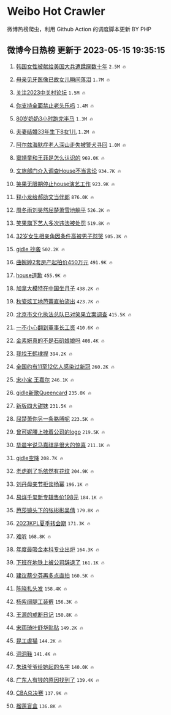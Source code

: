 # Weibo Hot Crawler 



微博热榜爬虫，利用 Github Action 的调度脚本更新 BY PHP 


## 微博今日热榜 更新于 2023-05-15 19:35:15 
1. [韩国女性被献给美国大兵遭蹂躏数十年](https://s.weibo.com/weibo?q=%23%E9%9F%A9%E5%9B%BD%E5%A5%B3%E6%80%A7%E8%A2%AB%E7%8C%AE%E7%BB%99%E7%BE%8E%E5%9B%BD%E5%A4%A7%E5%85%B5%E9%81%AD%E8%B9%82%E8%BA%8F%E6%95%B0%E5%8D%81%E5%B9%B4%23&t=31&band_rank=1&Refer=top) `2.5M 🔥` 

1. [母亲见牙医像已故女儿瞬间落泪](https://s.weibo.com/weibo?q=%23%E6%AF%8D%E4%BA%B2%E8%A7%81%E7%89%99%E5%8C%BB%E5%83%8F%E5%B7%B2%E6%95%85%E5%A5%B3%E5%84%BF%E7%9E%AC%E9%97%B4%E8%90%BD%E6%B3%AA%23&t=31&band_rank=2&Refer=top) `1.7M 🔥` 

1. [关注2023中关村论坛](https://s.weibo.com/weibo?q=%23%E5%85%B3%E6%B3%A82023%E4%B8%AD%E5%85%B3%E6%9D%91%E8%AE%BA%E5%9D%9B%23&t=31&band_rank=3&Refer=top) `1.5M 🔥` 

1. [你支持全面禁止老头乐吗](https://s.weibo.com/weibo?q=%23%E4%BD%A0%E6%94%AF%E6%8C%81%E5%85%A8%E9%9D%A2%E7%A6%81%E6%AD%A2%E8%80%81%E5%A4%B4%E4%B9%90%E5%90%97%23&t=31&band_rank=4&Refer=top) `1.4M 🔥` 

1. [80岁奶奶3小时跑完半马](https://s.weibo.com/weibo?q=%2380%E5%B2%81%E5%A5%B6%E5%A5%B63%E5%B0%8F%E6%97%B6%E8%B7%91%E5%AE%8C%E5%8D%8A%E9%A9%AC%23&t=31&band_rank=5&Refer=top) `1.3M 🔥` 

1. [夫妻结婚33年生下8女1儿](https://s.weibo.com/weibo?q=%23%E5%A4%AB%E5%A6%BB%E7%BB%93%E5%A9%9A33%E5%B9%B4%E7%94%9F%E4%B8%8B8%E5%A5%B31%E5%84%BF%23&t=31&band_rank=6&Refer=top) `1.2M 🔥` 

1. [阿尔兹海默症老人深山走失被警犬寻回](https://s.weibo.com/weibo?q=%23%E9%98%BF%E5%B0%94%E5%85%B9%E6%B5%B7%E9%BB%98%E7%97%87%E8%80%81%E4%BA%BA%E6%B7%B1%E5%B1%B1%E8%B5%B0%E5%A4%B1%E8%A2%AB%E8%AD%A6%E7%8A%AC%E5%AF%BB%E5%9B%9E%23&t=31&band_rank=7&Refer=top) `1.0M 🔥` 

1. [窦靖童和王菲是怎么认识的](https://s.weibo.com/weibo?q=%23%E7%AA%A6%E9%9D%96%E7%AB%A5%E5%92%8C%E7%8E%8B%E8%8F%B2%E6%98%AF%E6%80%8E%E4%B9%88%E8%AE%A4%E8%AF%86%E7%9A%84%23&t=31&band_rank=8&Refer=top) `969.0K 🔥` 

1. [文旅部门介入调查House不当言论](https://s.weibo.com/weibo?q=%23%E6%96%87%E6%97%85%E9%83%A8%E9%97%A8%E4%BB%8B%E5%85%A5%E8%B0%83%E6%9F%A5House%E4%B8%8D%E5%BD%93%E8%A8%80%E8%AE%BA%23&t=31&band_rank=9&Refer=top) `934.7K 🔥` 

1. [笑果无限期停止house演艺工作](https://s.weibo.com/weibo?q=%23%E7%AC%91%E6%9E%9C%E6%97%A0%E9%99%90%E6%9C%9F%E5%81%9C%E6%AD%A2house%E6%BC%94%E8%89%BA%E5%B7%A5%E4%BD%9C%23&t=31&band_rank=10&Refer=top) `923.9K 🔥` 

1. [释小龙给郝劭文当伴郎](https://s.weibo.com/weibo?q=%23%E9%87%8A%E5%B0%8F%E9%BE%99%E7%BB%99%E9%83%9D%E5%8A%AD%E6%96%87%E5%BD%93%E4%BC%B4%E9%83%8E%23&t=31&band_rank=11&Refer=top) `876.0K 🔥` 

1. [周冬雨刘昊然屈楚萧雪地躺平](https://s.weibo.com/weibo?q=%23%E5%91%A8%E5%86%AC%E9%9B%A8%E5%88%98%E6%98%8A%E7%84%B6%E5%B1%88%E6%A5%9A%E8%90%A7%E9%9B%AA%E5%9C%B0%E8%BA%BA%E5%B9%B3%23&t=31&band_rank=12&Refer=top) `526.2K 🔥` 

1. [笑果旗下艺人多次违法被处罚](https://s.weibo.com/weibo?q=%23%E7%AC%91%E6%9E%9C%E6%97%97%E4%B8%8B%E8%89%BA%E4%BA%BA%E5%A4%9A%E6%AC%A1%E8%BF%9D%E6%B3%95%E8%A2%AB%E5%A4%84%E7%BD%9A%23&t=31&band_rank=13&Refer=top) `519.8K 🔥` 

1. [32岁女生相亲角因条件高被男子怼哭](https://s.weibo.com/weibo?q=%2332%E5%B2%81%E5%A5%B3%E7%94%9F%E7%9B%B8%E4%BA%B2%E8%A7%92%E5%9B%A0%E6%9D%A1%E4%BB%B6%E9%AB%98%E8%A2%AB%E7%94%B7%E5%AD%90%E6%80%BC%E5%93%AD%23&t=31&band_rank=14&Refer=top) `505.3K 🔥` 

1. [gidle 抄袭](https://s.weibo.com/weibo?q=gidle%20%E6%8A%84%E8%A2%AD&t=31&band_rank=15&Refer=top) `502.2K 🔥` 

1. [曲婉婷2套房产起拍价450万元](https://s.weibo.com/weibo?q=%23%E6%9B%B2%E5%A9%89%E5%A9%B72%E5%A5%97%E6%88%BF%E4%BA%A7%E8%B5%B7%E6%8B%8D%E4%BB%B7450%E4%B8%87%E5%85%83%23&t=31&band_rank=16&Refer=top) `491.9K 🔥` 

1. [house道歉](https://s.weibo.com/weibo?q=%23house%E9%81%93%E6%AD%89%23&t=31&band_rank=17&Refer=top) `455.9K 🔥` 

1. [加拿大模特在中国坐月子](https://s.weibo.com/weibo?q=%E5%8A%A0%E6%8B%BF%E5%A4%A7%E6%A8%A1%E7%89%B9%E5%9C%A8%E4%B8%AD%E5%9B%BD%E5%9D%90%E6%9C%88%E5%AD%90&t=31&band_rank=18&Refer=top) `438.2K 🔥` 

1. [秋瓷炫工地芭蕾直拍流出](https://s.weibo.com/weibo?q=%E7%A7%8B%E7%93%B7%E7%82%AB%E5%B7%A5%E5%9C%B0%E8%8A%AD%E8%95%BE%E7%9B%B4%E6%8B%8D%E6%B5%81%E5%87%BA&t=31&band_rank=19&Refer=top) `423.7K 🔥` 

1. [北京市文化执法总队已对笑果立案调查](https://s.weibo.com/weibo?q=%23%E5%8C%97%E4%BA%AC%E5%B8%82%E6%96%87%E5%8C%96%E6%89%A7%E6%B3%95%E6%80%BB%E9%98%9F%E5%B7%B2%E5%AF%B9%E7%AC%91%E6%9E%9C%E7%AB%8B%E6%A1%88%E8%B0%83%E6%9F%A5%23&t=31&band_rank=20&Refer=top) `415.5K 🔥` 

1. [一不小心翻到董事长工资](https://s.weibo.com/weibo?q=%23%E4%B8%80%E4%B8%8D%E5%B0%8F%E5%BF%83%E7%BF%BB%E5%88%B0%E8%91%A3%E4%BA%8B%E9%95%BF%E5%B7%A5%E8%B5%84%23&t=31&band_rank=21&Refer=top) `410.6K 🔥` 

1. [金素妍真的不是石矶娘娘吗](https://s.weibo.com/weibo?q=%23%E9%87%91%E7%B4%A0%E5%A6%8D%E7%9C%9F%E7%9A%84%E4%B8%8D%E6%98%AF%E7%9F%B3%E7%9F%B6%E5%A8%98%E5%A8%98%E5%90%97%23&t=31&band_rank=22&Refer=top) `408.4K 🔥` 

1. [我找王鹤棣捏](https://s.weibo.com/weibo?q=%23%E6%88%91%E6%89%BE%E7%8E%8B%E9%B9%A4%E6%A3%A3%E6%8D%8F%23&t=31&band_rank=23&Refer=top) `394.2K 🔥` 

1. [全国约有11至12亿人感染过新冠](https://s.weibo.com/weibo?q=%23%E5%85%A8%E5%9B%BD%E7%BA%A6%E6%9C%8911%E8%87%B312%E4%BA%BF%E4%BA%BA%E6%84%9F%E6%9F%93%E8%BF%87%E6%96%B0%E5%86%A0%23&t=31&band_rank=24&Refer=top) `260.2K 🔥` 

1. [宋小宝 王嘉尔](https://s.weibo.com/weibo?q=%E5%AE%8B%E5%B0%8F%E5%AE%9D%20%E7%8E%8B%E5%98%89%E5%B0%94&t=31&band_rank=25&Refer=top) `246.1K 🔥` 

1. [gidle新歌Queencard](https://s.weibo.com/weibo?q=%23gidle%E6%96%B0%E6%AD%8CQueencard%23&t=31&band_rank=26&Refer=top) `235.0K 🔥` 

1. [新版四大甜妹](https://s.weibo.com/weibo?q=%23%E6%96%B0%E7%89%88%E5%9B%9B%E5%A4%A7%E7%94%9C%E5%A6%B9%23&t=31&band_rank=27&Refer=top) `231.5K 🔥` 

1. [屈楚萧你另一条胳膊呢](https://s.weibo.com/weibo?q=%23%E5%B1%88%E6%A5%9A%E8%90%A7%E4%BD%A0%E5%8F%A6%E4%B8%80%E6%9D%A1%E8%83%B3%E8%86%8A%E5%91%A2%23&t=31&band_rank=28&Refer=top) `223.5K 🔥` 

1. [曾可妮腰上挂着公司的logo](https://s.weibo.com/weibo?q=%23%E6%9B%BE%E5%8F%AF%E5%A6%AE%E8%85%B0%E4%B8%8A%E6%8C%82%E7%9D%80%E5%85%AC%E5%8F%B8%E7%9A%84logo%23&t=31&band_rank=29&Refer=top) `219.5K 🔥` 

1. [华晨宇说马嘉祺是很大的惊喜](https://s.weibo.com/weibo?q=%23%E5%8D%8E%E6%99%A8%E5%AE%87%E8%AF%B4%E9%A9%AC%E5%98%89%E7%A5%BA%E6%98%AF%E5%BE%88%E5%A4%A7%E7%9A%84%E6%83%8A%E5%96%9C%23&t=31&band_rank=30&Refer=top) `211.1K 🔥` 

1. [gidle空降](https://s.weibo.com/weibo?q=gidle%E7%A9%BA%E9%99%8D&t=31&band_rank=31&Refer=top) `208.7K 🔥` 

1. [老虎剃了毛依然有花纹](https://s.weibo.com/weibo?q=%E8%80%81%E8%99%8E%E5%89%83%E4%BA%86%E6%AF%9B%E4%BE%9D%E7%84%B6%E6%9C%89%E8%8A%B1%E7%BA%B9&t=31&band_rank=32&Refer=top) `204.9K 🔥` 

1. [刘丹母亲节拒谈杨幂](https://s.weibo.com/weibo?q=%23%E5%88%98%E4%B8%B9%E6%AF%8D%E4%BA%B2%E8%8A%82%E6%8B%92%E8%B0%88%E6%9D%A8%E5%B9%82%23&t=31&band_rank=33&Refer=top) `196.1K 🔥` 

1. [易烊千玺新专辑售价198元](https://s.weibo.com/weibo?q=%23%E6%98%93%E7%83%8A%E5%8D%83%E7%8E%BA%E6%96%B0%E4%B8%93%E8%BE%91%E5%94%AE%E4%BB%B7198%E5%85%83%23&t=31&band_rank=34&Refer=top) `184.1K 🔥` 

1. [芭莎镜头下的张彬彬吴倩](https://s.weibo.com/weibo?q=%23%E8%8A%AD%E8%8E%8E%E9%95%9C%E5%A4%B4%E4%B8%8B%E7%9A%84%E5%BC%A0%E5%BD%AC%E5%BD%AC%E5%90%B4%E5%80%A9%23&t=31&band_rank=35&Refer=top) `179.8K 🔥` 

1. [2023KPL夏季转会期](https://s.weibo.com/weibo?q=%232023KPL%E5%A4%8F%E5%AD%A3%E8%BD%AC%E4%BC%9A%E6%9C%9F%23&t=31&band_rank=36&Refer=top) `171.3K 🔥` 

1. [难听](https://s.weibo.com/weibo?q=%E9%9A%BE%E5%90%AC&t=31&band_rank=37&Refer=top) `168.8K 🔥` 

1. [年度最吸金本科专业出炉](https://s.weibo.com/weibo?q=%23%E5%B9%B4%E5%BA%A6%E6%9C%80%E5%90%B8%E9%87%91%E6%9C%AC%E7%A7%91%E4%B8%93%E4%B8%9A%E5%87%BA%E7%82%89%23&t=31&band_rank=38&Refer=top) `164.3K 🔥` 

1. [下班在地铁上被公司辞退了](https://s.weibo.com/weibo?q=%23%E4%B8%8B%E7%8F%AD%E5%9C%A8%E5%9C%B0%E9%93%81%E4%B8%8A%E8%A2%AB%E5%85%AC%E5%8F%B8%E8%BE%9E%E9%80%80%E4%BA%86%23&t=31&band_rank=39&Refer=top) `161.1K 🔥` 

1. [建议蔡少芬再多点直拍](https://s.weibo.com/weibo?q=%E5%BB%BA%E8%AE%AE%E8%94%A1%E5%B0%91%E8%8A%AC%E5%86%8D%E5%A4%9A%E7%82%B9%E7%9B%B4%E6%8B%8D&t=31&band_rank=40&Refer=top) `160.5K 🔥` 

1. [陈晓扎头发](https://s.weibo.com/weibo?q=%23%E9%99%88%E6%99%93%E6%89%8E%E5%A4%B4%E5%8F%91%23&t=31&band_rank=41&Refer=top) `158.4K 🔥` 

1. [杨紫阔腿工装裤](https://s.weibo.com/weibo?q=%23%E6%9D%A8%E7%B4%AB%E9%98%94%E8%85%BF%E5%B7%A5%E8%A3%85%E8%A3%A4%23&t=31&band_rank=42&Refer=top) `156.3K 🔥` 

1. [王源的戒断日记](https://s.weibo.com/weibo?q=%E7%8E%8B%E6%BA%90%E7%9A%84%E6%88%92%E6%96%AD%E6%97%A5%E8%AE%B0&t=31&band_rank=43&Refer=top) `150.8K 🔥` 

1. [宋雨琦叶舒华贴贴](https://s.weibo.com/weibo?q=%E5%AE%8B%E9%9B%A8%E7%90%A6%E5%8F%B6%E8%88%92%E5%8D%8E%E8%B4%B4%E8%B4%B4&t=31&band_rank=44&Refer=top) `149.2K 🔥` 

1. [昆工虐猫](https://s.weibo.com/weibo?q=%23%E6%98%86%E5%B7%A5%E8%99%90%E7%8C%AB%23&t=31&band_rank=45&Refer=top) `144.2K 🔥` 

1. [洞洞鞋](https://s.weibo.com/weibo?q=%E6%B4%9E%E6%B4%9E%E9%9E%8B&t=31&band_rank=46&Refer=top) `141.4K 🔥` 

1. [朱珠爷爷给她起的名字](https://s.weibo.com/weibo?q=%23%E6%9C%B1%E7%8F%A0%E7%88%B7%E7%88%B7%E7%BB%99%E5%A5%B9%E8%B5%B7%E7%9A%84%E5%90%8D%E5%AD%97%23&t=31&band_rank=47&Refer=top) `140.0K 🔥` 

1. [广东人有钱的原因找到了](https://s.weibo.com/weibo?q=%23%E5%B9%BF%E4%B8%9C%E4%BA%BA%E6%9C%89%E9%92%B1%E7%9A%84%E5%8E%9F%E5%9B%A0%E6%89%BE%E5%88%B0%E4%BA%86%23&t=31&band_rank=48&Refer=top) `139.4K 🔥` 

1. [CBA总决赛](https://s.weibo.com/weibo?q=%23CBA%E6%80%BB%E5%86%B3%E8%B5%9B%23&t=31&band_rank=49&Refer=top) `137.9K 🔥` 

1. [榴莲盲盒](https://s.weibo.com/weibo?q=%E6%A6%B4%E8%8E%B2%E7%9B%B2%E7%9B%92&t=31&band_rank=50&Refer=top) `136.8K 🔥` 

